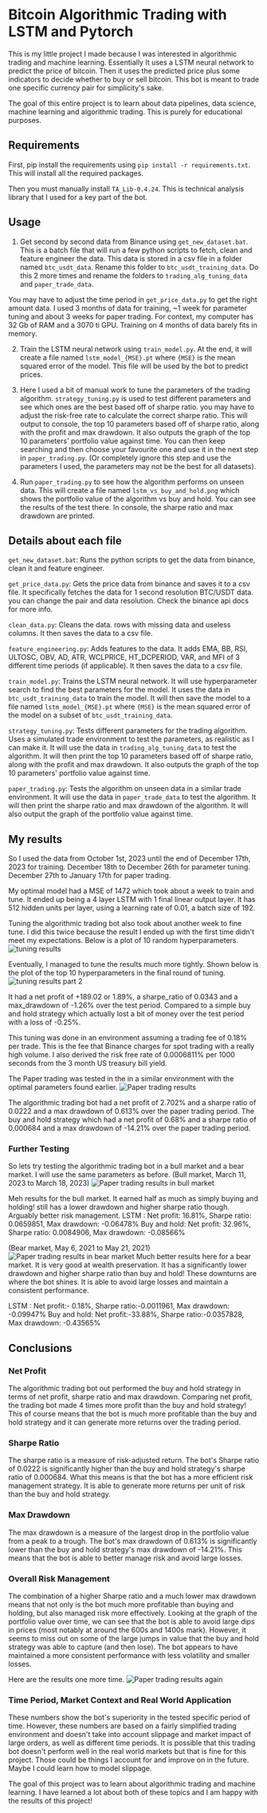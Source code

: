 # Bitcoin Algorithmic Trading with LSTM and Pytorch
This is my little project I made because I was interested in algorithmic trading and machine learning.
Essentially It uses a LSTM neural network to predict the price of bitcoin. Then it uses the predicted price plus some indicators to decide whether to buy or sell bitcoin.
This bot is meant to trade one specific currency pair for simplicity's sake.

The goal of this entire project is to learn about data pipelines, data science, machine learning and algorithmic trading. This is purely for educational purposes.

## Requirements
First, pip install the requirements using `pip install -r requirements.txt`. This will install all the required packages.

Then you must manually install `TA_Lib-0.4.24`. This is technical analysis library that I used for a key part of the bot.

## Usage
1. Get second by second data from Binance using `get_new_dataset.bat`. This is a batch file that will run a few python scripts to fetch, clean and feature engineer the data.
This data is stored in a csv file in a folder named `btc_usdt_data`. Rename this folder to `btc_usdt_training_data`. Do this 2 more times and rename the folders to `trading_alg_tuning_data` and `paper_trade_data`.

You may have to adjust the time period in `get_price_data.py` to get the right amount data. I used 3 months of data for training, ~1 week for parameter tuning and about 3 weeks for paper trading. For context, my computer has 32 Gb of RAM and a 3070 ti GPU. Training on 4 months of data barely fits in memory.

2. Train the LSTM neural network using `train_model.py`. At the end, it will create a file named `lstm_model_{MSE}.pt` where `{MSE}` is the mean squared error of the model. This file will be used by the bot to predict prices.

3. Here I used a bit of manual work to tune the parameters of the trading algorithm. `strategy_tuning.py` is used to test different parameters and see which ones are the best based off of sharpe ratio. you may have to adjust the risk-free rate to calculate the correct sharpe ratio. This will output to console, the top 10 parameters based off of sharpe ratio, along with the profit and max drawdown. It also outputs the graph of the top 10 parameters' portfolio value against time. You can then keep searching and then choose your favourite one and use it in the next step in `paper_trading.py`. (Or completely ignore this step and use the parameters I used, the parameters may not be the best for all datasets).

4. Run `paper_trading.py` to see how the algorithm performs on unseen data. This will create a file named `lstm_vs_buy_and_hold.png` which shows the portfolio value of the algorithm vs buy and hold. You can see the results of the test there. In console, the sharpe ratio and max drawdown are printed.

## Details about each file
`get_new_dataset.bat`: Runs the python scripts to get the data from binance, clean it and feature engineer.

`get_price_data.py`: Gets the price data from binance and saves it to a csv file. It specifically fetches the data for 1 second resolution BTC/USDT data. you can change the pair and data resolution. Check the binance api docs for more info.

`clean_data.py`: Cleans the data. rows with missing data and useless columns. It then saves the data to a csv file.

`feature_engineering.py`: Adds features to the data. It adds EMA, BB, RSI, ULTOSC, OBV, AD, ATR, WCLPRICE, HT_DCPERIOD, VAR, and MFI of 3 different time periods (if applicable). It then saves the data to a csv file.

`train_model.py`: Trains the LSTM neural network. It will use hyperparameter search to find the best parameters for the model. It uses the data in `btc_usdt_training_data` to train the model. It will then save the model to a file named `lstm_model_{MSE}.pt` where `{MSE}` is the mean squared error of the model on a subset of `btc_usdt_training_data`. 

`strategy_tuning.py`: Tests different parameters for the trading algorithm. Uses a simulated trade environment to test the parameters, as realistic as I can make it. It will use the data in `trading_alg_tuning_data` to test the algorithm. It will then print the top 10 parameters based off of sharpe ratio, along with the profit and max drawdown. It also outputs the graph of the top 10 parameters' portfolio value against time.

`paper_trading.py`: Tests the algorithm on unseen data in a similar trade environment. It will use the data in `paper_trade_data` to test the algorithm. It will then print the sharpe ratio and max drawdown of the algorithm. It will also output the graph of the portfolio value against time.

## My results
So I used the data from October 1st, 2023 until the end of December 17th, 2023 for training. December 18th to December 26th for parameter tuning. December 27th to January 17th for paper trading. 

My optimal model had a MSE of 1472 which took about a week to train and tune. It ended up being a 4 layer LSTM with 1 final linear output layer. It has 512 hidden units per layer, using a learning rate of 0.01, a batch size of 192.

Tuning the algorithmic trading bot also took about another week to fine tune. I did this twice because the result I ended up with the first time didn't meet my expectations.
Below is a plot of 10 random hyperparameters.
![tuning results](./tuning_strategy.png)

Eventually, I managed to tune the results much more tightly. Shown below is the plot of the top 10 hyperparameters in the final round of tuning.
![tuning results part 2](./tuning_strategy_results.png)

It had a net profit of +189.02 or 1.89%, a sharpe_ratio of 0.0343 and a max_drawdown of -1.26% over the test period. 
Compared to a simple buy and hold strategy which actually lost a bit of money over the test period with a loss of -0.25%.

This tuning was done in an environment assuming a trading fee of 0.18% per trade. This is the fee that Binance charges for spot trading with a really high volume.
I also derived the risk free rate of 0.0006811% per 1000 seconds from the 3 month US treasury bill yield.

The Paper trading was tested in the in a similar environment with the optimal parameters found earlier. 
![Paper trading results](./lstm_vs_buy_and_hold_normal.png)

The algorithmic trading bot had a net profit of 2.702% and a sharpe ratio of 0.0222 and a max drawdown of 0.613% over the paper trading period.
The buy and hold strategy which had a net profit of 0.68% and a sharpe ratio of 0.000684 and a max drawdown of -14.21% over the paper trading period.

### Further Testing

So lets try testing the algorithmic trading bot in a bull market and a bear market. I will use the same parameters as before.
(Bull market, March 11, 2023 to March 18, 2023)
![Paper trading results in bull market](./lstm_vs_buy_and_hold_bull.png)

Meh results for the bull market. It earned half as much as simply buying and holding! still has a lower drawdown and higher sharpe ratio though. Arguably better risk management.
LSTM        : Net profit: 16.81%, Sharpe ratio: 0.0659851, Max drawdown: -0.06478%
Buy and hold: Net profit: 32.96%, Sharpe ratio: 0.0084906, Max drawdown: -0.08566%

(Bear market, May 6, 2021 to May 21, 2021)
![Paper trading results in bear market](./lstm_vs_buy_and_hold_bear.png)
Much better results here for a bear market. It is very good at wealth preservation. It has a significantly lower drawdown and higher sharpe ratio than buy and hold!
These downturns are where the bot shines. It is able to avoid large losses and maintain a consistent performance.

LSTM        : Net profit:- 0.18%, Sharpe ratio:-0.0011961, Max drawdown: -0.09947%
Buy and hold: Net profit:-33.88%, Sharpe ratio:-0.0357828, Max drawdown: -0.43565%

## Conclusions

### Net Profit
The algorithmic trading bot out performed the buy and hold strategy in terms of net profit, sharpe ratio and max drawdown.
Comparing net profit, the trading bot made 4 times more profit than the buy and hold strategy! This of course means that the bot is much more profitable than the buy and hold strategy and it can generate more returns over the trading period.

### Sharpe Ratio
The sharpe ratio is a measure of risk-adjusted return. The bot's Sharpe ratio of 0.0222 is significantly higher than the buy and hold strategy's sharpe ratio of 0.000684. What this means is that the bot has a more efficient risk management strategy. It is able to generate more returns per unit of risk than the buy and hold strategy.

### Max Drawdown
The max drawdown is a measure of the largest drop in the portfolio value from a peak to a trough. The bot's max drawdown of 0.613% is significantly lower than the buy and hold strategy's max drawdown of -14.21%. This means that the bot is able to better manage risk and avoid large losses.

### Overall Risk Management
The combination of a higher Sharpe ratio and a much lower max drawdown means that not only is the bot much more profitable than buying and holding, but also managed risk more effectively. Looking at the graph of the portfolio value over time, we can see that the bot is able to avoid large dips in prices (most notably at around the 600s and 1400s mark). However, it seems to miss out on some of the large jumps in value that the buy and hold strategy was able to capture (and then lose). The bot appears to have maintained a more consistent performance with less volatility and smaller losses.

Here are the results one more time.
![Paper trading results again](./lstm_vs_buy_and_hold.png)

### Time Period, Market Context and Real World Application
These numbers show the bot's superiority in the tested specific period of time. However, these numbers are based on a fairly simplified trading environment and doesn't take into account slippage and market impact of large orders, as well as different time periods. It is possible that this trading bot doesn't perform well in the real world markets but that is fine for this project. Those could be things I account for and improve on in the future. Maybe I could learn how to model slippage.

The goal of this project was to learn about algorithmic trading and machine learning. I have learned a lot about both of these topics and I am happy with the results of this project!
